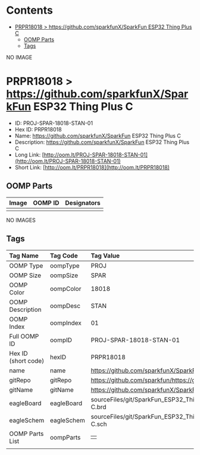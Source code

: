



Contents
========

* [PRPR18018 > https://github.com/sparkfunX/SparkFun ESP32 Thing Plus C](#prpr18018--httpsgithubcomsparkfunxsparkfun-esp32-thing-plus-c)
	* [OOMP Parts](#oomp-parts)
	* [Tags](#tags)
  
NO IMAGE  
# PRPR18018 > https://github.com/sparkfunX/SparkFun ESP32 Thing Plus C

- ID: PROJ-SPAR-18018-STAN-01
- Hex ID: PRPR18018
- Name: https://github.com/sparkfunX/SparkFun ESP32 Thing Plus C
- Description: https://github.com/sparkfunX/SparkFun ESP32 Thing Plus C
- Long Link: [http://oom.lt/PROJ-SPAR-18018-STAN-01](http://oom.lt/PROJ-SPAR-18018-STAN-01)
- Short Link: [http://oom.lt/PRPR18018](http://oom.lt/PRPR18018)

## OOMP Parts
  

|Image|OOMP ID|Designators|
| :--- | :--- | :--- |
||||
  
NO IMAGES  
## Tags
  

|Tag Name|Tag Code|Tag Value|
| :--- | :--- | :--- |
|OOMP Type|oompType|PROJ|
|OOMP Size|oompSize|SPAR|
|OOMP Color|oompColor|18018|
|OOMP Description|oompDesc|STAN|
|OOMP Index|oompIndex|01|
|Full OOMP ID|oompID|PROJ-SPAR-18018-STAN-01|
|Hex ID (short code)|hexID|PRPR18018|
|name|name|https://github.com/sparkfunX/SparkFun ESP32 Thing Plus C|
|gitRepo|gitRepo|https://github.com/sparkfun/https://github.com/sparkfunX/SparkFun_ESP32_Thing_Plus_C|
|gitName|gitName|https://github.com/sparkfunX/SparkFun_ESP32_Thing_Plus_C|
|eagleBoard|eagleBoard|sourceFiles/git/SparkFun_ESP32_Thing_Plus_C/Hardware/SparkFun ESP32 Thing Plus C.brd|
|eagleSchem|eagleSchem|sourceFiles/git/SparkFun_ESP32_Thing_Plus_C/Hardware/SparkFun ESP32 Thing Plus C.sch|
|OOMP Parts List|oompParts|<table><tr><td></td></tr></table>|
||||
